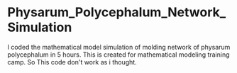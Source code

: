 # Physarum_Polycephalum_Network_Simulation
I coded the mathematical model simulation of molding network of physarum polycephalum in 5 hours. This is created for mathematical modeling training camp. So This code don't work as i thought.
